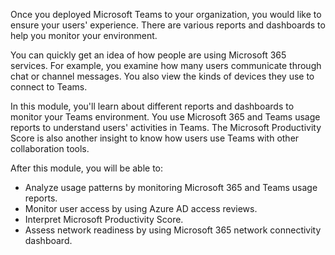 Once you deployed Microsoft Teams to your organization, you would like to ensure your users' experience. There are various reports and dashboards to help you monitor your environment. 

You can quickly get an idea of how people are using Microsoft 365 services. For example, you examine how many users communicate through chat or channel messages. You also view the kinds of devices they use to connect to Teams. 

In this module, you'll learn about different reports and dashboards to monitor your Teams environment. You use Microsoft 365 and Teams usage reports to understand users' activities in Teams. The Microsoft Productivity Score is also another insight to know how users use Teams with other collaboration tools. 

After this module, you will be able to: 

- Analyze usage patterns by monitoring Microsoft 365 and Teams usage reports. 
- Monitor user access by using Azure AD access reviews.
- Interpret Microsoft Productivity Score.
- Assess network readiness by using Microsoft 365 network connectivity dashboard.